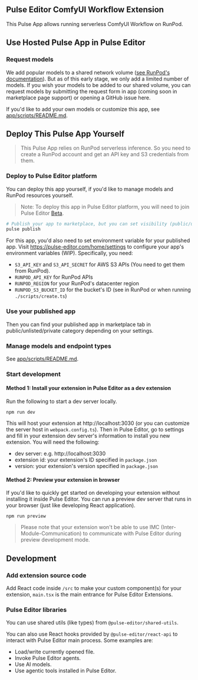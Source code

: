 ## Pulse Editor ComfyUI Workflow Extension

This Pulse App allows running serverless ComfyUI Workflow on RunPod.

## Use Hosted Pulse App in Pulse Editor

### Request models

We add popular models to a shared network volume ([see RunPod's documentation](https://docs.runpod.io/serverless/storage/network-volumes)). But as of this early stage, we only add a limited number of models. If you wish your models to be added to our shared volume, you can request models by submitting the request form in app (coming soon in marketplace page support) or opening a GitHub issue here.

If you'd like to add your own models or customize this app, see [app/scripts/README.md](scripts/README.md).

## Deploy This Pulse App Yourself

> This Pulse App relies on RunPod serverless inference. So you need to create a RunPod account and get an API key and S3 credentials from them.

### Deploy to Pulse Editor platform

You can deploy this app yourself, if you'd like to manage models and RunPod resources yourself.

> Note: To deploy this app in Pulse Editor platform, you will need to join Pulse Editor [Beta](https://pulse-editor.com/beta).

```bash
# Publish your app to marketplace, but you can set visibility (public/unlisted/private).
pulse publish
```

For this app, you'd also need to set environment variable for your published app. Visit https://pulse-editor.com/home/settings to configure your app's environment variables (WIP). Specifically, you need:

- `S3_API_KEY` and `S3_API_SECRET` for AWS S3 APIs (You need to get them from RunPod).
- `RUNPOD_API_KEY` for RunPod APIs
- `RUNPOD_REGION` for your RunPod's datacenter region
- `RUNPOD_S3_BUCKET_ID` for the bucket's ID (see in RunPod or when running `./scripts/create.ts`)

### Use your published app

Then you can find your published app in marketplace tab in public/unlisted/private category depending on your settings.

### Manage models and endpoint types
See [app/scripts/README.md](scripts/README.md).

### Start development

#### Method 1: Install your extension in Pulse Editor as a dev extension

Run the following to start a dev server locally.

```
npm run dev
```

This will host your extension at http://localhost:3030 (or you can customize the server host in `webpack.config.ts`). Then in Pulse Editor, go to settings and fill in your extension dev server's information to install you new extension. You will need the following:

- dev server: e.g. http://localhost:3030
- extension id: your extension's ID specified in `package.json`
- version: your extension's version specified in `package.json`

#### Method 2: Preview your extension in browser

If you'd like to quickly get started on developing your extension without installing it inside Pulse Editor. You can run a preview dev server that runs in your browser (just like developing React application).

```
npm run preview
```

> Please note that your extension won't be able to use IMC (Inter-Module-Communication) to communicate with Pulse Editor during preview development mode.

## Development

### Add extension source code

Add React code inside `/src` to make your custom component(s) for your extension, `main.tsx` is the main entrance for Pulse Editor Extensions.

### Pulse Editor libraries

You can use shared utils (like types) from `@pulse-editor/shared-utils`.

You can also use React hooks provided by `@pulse-editor/react-api` to interact with Pulse Editor main process. Some examples are:

- Load/write currently opened file.
- Invoke Pulse Editor agents.
- Use AI models.
- Use agentic tools installed in Pulse Editor.
